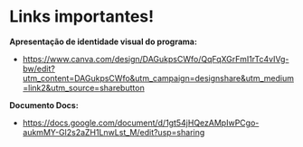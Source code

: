 # Links importantes!

**Apresentação de identidade visual do programa:**

- https://www.canva.com/design/DAGukpsCWfo/QqFqXGrFmI1rTc4vIVg-bw/edit?utm_content=DAGukpsCWfo&utm_campaign=designshare&utm_medium=link2&utm_source=sharebutton

**Documento Docs:**
- https://docs.google.com/document/d/1gt54jHQezAMpIwPCgo-aukmMY-Gl2s2aZH1LnwLst_M/edit?usp=sharing
